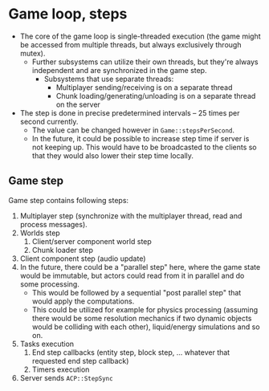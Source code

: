 # Game loop, steps

* The core of the game loop is single-threaded execution (the game might be accessed from multiple threads, but always exclusively through mutex).
  * Further subsystems can utilize their own threads, but they're always independent and are synchronized in the game step.
    * Subsystems that use separate threads:
      * Multiplayer sending/receiving is on a separate thread
      * Chunk loading/generating/unloading is on a separate thread on the server
* The step is done in precise predetermined intervals – 25 times per second currently.
  * The value can be changed however in `Game::stepsPerSecond`.
  * In the future, it could be possible to increase step time if server is not keeping up. This would have to be broadcasted to the clients so that they would also lower their step time locally.

## Game step

Game step contains following steps:

1. Multiplayer step (synchronize with the multiplayer thread, read and process messages).
2. Worlds step
   1. Client/server component world step
   2. Chunk loader step
3. Client component step (audio update)
4. In the future, there could be a "parallel step" here, where the game state would be immutable, but actors could read from it in parallel and do some processing.
   * This would be followed by a sequential "post parallel step" that would apply the computations.
   * This could be utilized for example for physics processing (assuming there would be some resolution mechanics if two dynamic objects would be colliding with each other), liquid/energy simulations and so on.
5. Tasks execution
   1. End step callbacks (entity step, block step, ... whatever that requested end step callback)
   2. Timers execution
6. Server sends `ACP::StepSync`